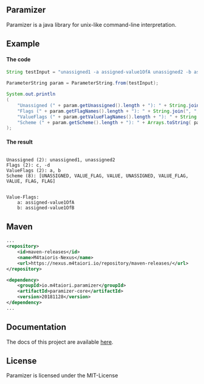 ## Paramizer
Paramizer is a java library for unix-like command-line interpretation.

## Example

#### The code
``` java
String testInput = "unassigned1 -a assigned-value1OfA unassigned2 -b assigned-value1OfB -c --d";

ParameterString param = ParameterString.from(testInput);

System.out.println
(
    "Unassigned (" + param.getUnassigned().length + "): " + String.join(", ", param.getUnassigned()) + "\n" +
    "Flags (" + param.getFlagNames().length + "): " + String.join(", ", param.getFlagNames()) + "\n" +
    "ValueFlags (" + param.getValueFlagNames().length + "): " + String.join(", ", param.getValueFlagNames())+ "\n" +
    "Scheme (" + param.getScheme().length + "): " + Arrays.toString( param.getScheme() ) + "\n\n"
);    
```

#### The result
```

Unassigned (2): unassigned1, unassigned2
Flags (2): c, -d
ValueFlags (2): a, b
Scheme (8): [UNASSIGNED, VALUE_FLAG, VALUE, UNASSIGNED, VALUE_FLAG, VALUE, FLAG, FLAG]


Value-Flags:
	a: assigned-value1OfA
	b: assigned-value1OfB
```

## Maven
```xml
...
<repository>
    <id>maven-releases</id>
    <name>M4taioris-Nexus</name>
    <url>https://nexus.m4taiori.io/repository/maven-releases/</url>
</repository>

<dependency>
    <groupId>io.m4taiori.paramizer</groupId>
    <artifactId>paramizer-core</artifactId>
    <version>20181128</version>
</dependency>
...
```

## Documentation
The docs of this project are available [here](https://docs.m4taiori.io/paramizer/).

## License
Paramizer is licensed under the MIT-License
